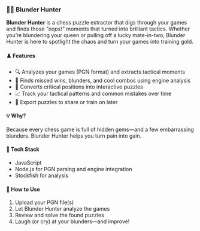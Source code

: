 ### 🕵️‍♂️ Blunder Hunter

**Blunder Hunter** is a chess puzzle extractor that digs through your games and finds those *"oops!"* moments that turned into brilliant tactics. Whether you’re blundering your queen or pulling off a lucky mate-in-two, Blunder Hunter is here to spotlight the chaos and turn your games into training gold.

#### ♟️ Features

* 🔍 Analyzes your games (PGN format) and extracts tactical moments
* 🎯 Finds missed wins, blunders, and cool combos using engine analysis
* 🧠 Converts critical positions into interactive puzzles
* 📈 Track your tactical patterns and common mistakes over time
* 🧩 Export puzzles to share or train on later

#### 💡 Why?

Because every chess game is full of hidden gems—and a few embarrassing blunders. Blunder Hunter helps you turn pain into gain.

#### 🚧 Tech Stack

* JavaScript
* Node.js for PGN parsing and engine integration
* Stockfish for analysis

#### 📂 How to Use

1. Upload your PGN file(s)
2. Let Blunder Hunter analyze the games
3. Review and solve the found puzzles
4. Laugh (or cry) at your blunders—and improve!
